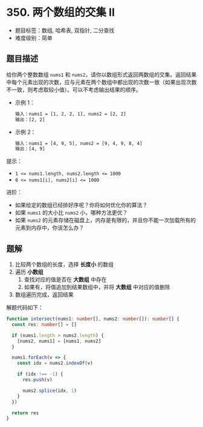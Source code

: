 # 350. 两个数组的交集 II

- 题目标签：数组, 哈希表, 双指针, 二分查找
- 难度级别：简单

## 题目描述

给你两个整数数组 `nums1` 和 `nums2`，请你以数组形式返回两数组的交集。返回结果中每个元素出现的次数，应与元素在两个数组中都出现的次数一致（如果出现次数不一致，则考虑取较小值）。可以不考虑输出结果的顺序。

- 示例 1：

  ```txt
  输入：nums1 = [1, 2, 2, 1], nums2 = [2, 2]
  输出：[2, 2]
  ```

- 示例 2：

  ```txt
  输入：nums1 = [4, 9, 5], nums2 = [9, 4, 9, 8, 4]
  输出：[4, 9]
  ```

提示：

- `1 <= nums1.length, nums2.length <= 1000`
- `0 <= nums1[i], nums2[i] <= 1000`

进阶：

- 如果给定的数组已经排好序呢？你将如何优化你的算法？
- 如果 `nums1` 的大小比 `nums2` 小，哪种方法更优？
- 如果 `nums2` 的元素存储在磁盘上，内存是有限的，并且你不能一次加载所有的元素到内存中，你该怎么办？

## 题解

1. 比较两个数组的长度，选择 **长度小** 的数组
2. 遍历 **小数组**
   1. 查找对应的值是否在 **大数组** 中存在
   2. 如果有，将值追加到结果数组中，并将 **大数组** 中对应的值删除
3. 数组遍历完成，返回结果

解题代码如下：

```ts
function intersect(nums1: number[], nums2: number[]): number[] {
  const res: number[] = []

  if (nums1.length > nums2.length) {
    [nums2, nums1] = [nums1, nums2]
  }

  nums1.forEach(v => {
    const idx = nums2.indexOf(v)

    if (idx !== -1) {
      res.push(v)

      nums2.splice(idx, 1)
    }
  })

  return res
}
```
